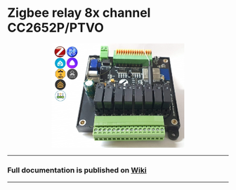 # Zigbee relay 8x channel CC2652P/PTVO

<div align="center">
<img width="60%" src="./images/RFS_R8X.jpg">
</div>

---

### Full documentation is published on [Wiki](https://github.com/DIYZi/test/wiki)

---

